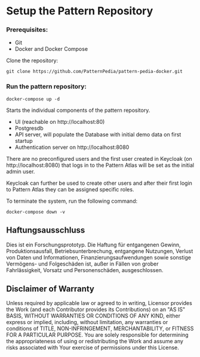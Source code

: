 # Setup the Pattern Repository
### Prerequisites:

* Git
* Docker and Docker Compose

Clone the repository:

```git clone https://github.com/PatternPedia/pattern-pedia-docker.git```


### Run the pattern repository:

```docker-compose up -d```

Starts the individual components of the pattern repository.
 - UI (reachable on http://localhost:80)
 - Postgresdb 
 - API server, will populate the Database with initial demo data on first startup
 - Authentication server on http://localhost:8080

There are no preconfigured users and the first user created in Keycloak (on http://localhost:8080) that logs in to the 
Pattern Atlas will be set as the initial admin user.

Keycloak can further be used to create other users and after their first login to Pattern Atlas they can be assigned specific roles.

To terminate the system, run the following command:

```docker-compose down -v```


## Haftungsausschluss

 Dies ist ein Forschungsprototyp.
 Die Haftung für entgangenen Gewinn, Produktionsausfall, Betriebsunterbrechung, entgangene Nutzungen, Verlust von Daten und Informationen, Finanzierungsaufwendungen sowie sonstige Vermögens- und Folgeschäden ist, außer in Fällen von grober Fahrlässigkeit, Vorsatz und Personenschäden, ausgeschlossen.

 ## Disclaimer of Warranty

 Unless required by applicable law or agreed to in writing, Licensor provides the Work (and each Contributor provides its Contributions) on an "AS IS" BASIS, WITHOUT WARRANTIES OR CONDITIONS OF ANY KIND, either express or implied, including, without limitation, any warranties or conditions of TITLE, NON-INFRINGEMENT, MERCHANTABILITY, or FITNESS FOR A PARTICULAR PURPOSE.
 You are solely responsible for determining the appropriateness of using or redistributing the Work and assume any risks associated with Your exercise of permissions under this License.
